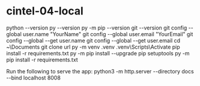 # cintel-04-local
python --version
py --version
py -m pip --version
git --version
git config --global user.name "YourName"
git config --global user.email "YourEmail"
git config --global --get user.name
git config --global --get user.email
cd ~\Documents
git clone url
py -m venv .venv
.venv\Scripts\Activate
pip install -r requirements.txt
py -m pip install --upgrade pip setuptools
py -m pip install -r requirements.txt

Run the following to serve the app:
  python3 -m http.server --directory docs --bind localhost 8008
